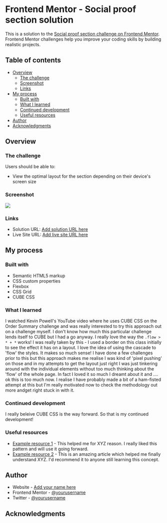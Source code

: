 # Frontend Mentor - Social proof section solution

This is a solution to the [Social proof section challenge on Frontend Mentor](https://www.frontendmentor.io/challenges/social-proof-section-6e0qTv_bA). Frontend Mentor challenges help you improve your coding skills by building realistic projects.

## Table of contents

- [Overview](#overview)
  - [The challenge](#the-challenge)
  - [Screenshot](#screenshot)
  - [Links](#links)
- [My process](#my-process)
  - [Built with](#built-with)
  - [What I learned](#what-i-learned)
  - [Continued development](#continued-development)
  - [Useful resources](#useful-resources)
- [Author](#author)
- [Acknowledgments](#acknowledgments)

## Overview

### The challenge

Users should be able to:

- View the optimal layout for the section depending on their device's screen size

### Screenshot

![](./screenshot.jpg)

### Links

- Solution URL: [Add solution URL here](https://your-solution-url.com)
- Live Site URL: [Add live site URL here](https://your-live-site-url.com)

## My process

### Built with

- Semantic HTML5 markup
- CSS custom properties
- Flexbox
- CSS Grid
- CUBE CSS

### What I learned

I watched Kevin Powell's YouTube video where he uses CUBE CSS on the Order Summary challenge and was really interested to try this approach out on a challenge myself. I don't know how much this particular challenge lends itself to CUBE but I had a go anyway. I really love the way the `.flow > * + *` works! I was really taken by this - I used a border on this class initially to see the effect it has on a layout. I love the idea of using the cascade to 'flow' the styles. It makes so much sense! I have done a few challenges prior to this but this approach makes me realise I was kind of 'pixel pushing' on those and in my attempts to get the layout just right I was just tinkering around with the individual elements without too much thinking about the 'flow' of the whole page. In fact I loved it so much I dreamt about it and .... ok this is too much now. I realise I have probably made a bit of a ham-fisted attempt at this but I'm really motivated now to check the methodology out more andget right stuck in with it.

### Continued development

I really beleive CUBE CSS is the way forward. So that is my continued development!

### Useful resources

- [Example resource 1](https://www.example.com) - This helped me for XYZ reason. I really liked this pattern and will use it going forward.
- [Example resource 2](https://www.example.com) - This is an amazing article which helped me finally understand XYZ. I'd recommend it to anyone still learning this concept.

## Author

- Website - [Add your name here](https://www.your-site.com)
- Frontend Mentor - [@yourusername](https://www.frontendmentor.io/profile/yourusername)
- Twitter - [@yourusername](https://www.twitter.com/yourusername)

## Acknowledgments
